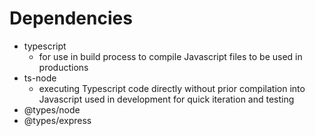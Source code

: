 # Dependencies

- typescript
  - for use in build process to compile Javascript files to be used in productions
- ts-node
  - executing Typescript code directly without prior compilation into Javascript used in development for quick iteration and testing
- @types/node
- @types/express
